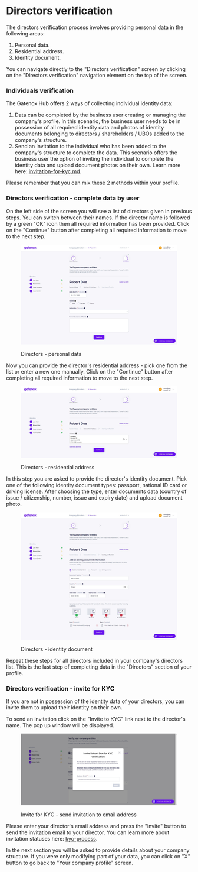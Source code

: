 # Directors verification

The directors verification process involves providing personal data in the following areas:

1. Personal data.
2. Residential address.
3. Identity document.

You can navigate directly to the "Directors verification" screen by clicking on the "Directors verification" navigation element on the top of the screen.

### **Individuals verification**

The Gatenox Hub offers 2 ways of collecting individual identity data:

1. Data can be completed by the business user creating or managing the company's profile. In this scenario, the business user needs to be in possession of all required identity data and photos of identity documents belonging to directors / shareholders / UBOs added to the company's structure.
2. Send an invitation to the individual who has been added to the company's structure to complete the data. This scenario offers the business user the option of inviting the individual to complete the identity data and upload document photos on their own. Learn more here: [invitation-for-kyc.md](../../i-received-email-from-gatenox/invitation-for-kyc.md "mention").

Please remember that you can mix these 2 methods within your profile.

### Directors verification - complete data by user

On the left side of the screen you will see a list of directors given in previous steps. You can switch between their names. If the director name is followed by a green "OK" icon then all required information has been provided. Click on the "Continue" button after completing all required information to move to the next step.

<figure><img src="../../../.gitbook/assets/dir_internal_personal.png" alt="Directors - personal data"><figcaption><p>Directors - personal data</p></figcaption></figure>

Now you can provide the director's residential address - pick one from the list or enter a new one manually. Click on the "Continue" button after completing all required information to move to the next step.

<figure><img src="../../../.gitbook/assets/dir_internal_address.png" alt="Directors - residential address"><figcaption><p>Directors - residential address</p></figcaption></figure>

In this step you are asked to provide the director's identity document. Pick one of the following identity document types: passport, national ID card or driving license. After choosing the type, enter documents data (country of issue / citizenship, number, issue and expiry date) and upload document photo.

<figure><img src="../../../.gitbook/assets/dir_internal_document.png" alt="Directors - identity document"><figcaption><p>Directors - identity document</p></figcaption></figure>

Repeat these steps for all directors included in your company's directors list. This is the last step of completing data in the "Directors" section of your profile.

### Directors verification - invite for KYC

If you are not in possession of the identity data of your directors, you can invite them to upload their identity on their own.

To send an invitation click on the "Invite to KYC" link next to the director's name. The pop up window will be displayed.

<figure><img src="../../../.gitbook/assets/dir_personal_invitation_KYC (1).png" alt="Invite for KYC - send invitation to email address"><figcaption><p>Invite for KYC - send invitation to email address</p></figcaption></figure>

Please enter your director's email address and press the "Invite" button to send the invitation email to your director. You can learn more about invitation statuses here: [kyc-process](../../kyc-process/ "mention").

In the next section you will be asked to provide details about your company structure. If you were only modifying part of your data, you can click on "X" button to go back to "Your company profile" screen.
